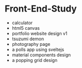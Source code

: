 # Front-End-Study
- calculator
- html5 canvas
- portfolio website design v1
- tsuzumi demon
- photography page
- a polls app using sveltejs
- material components design
- a popping grid design

